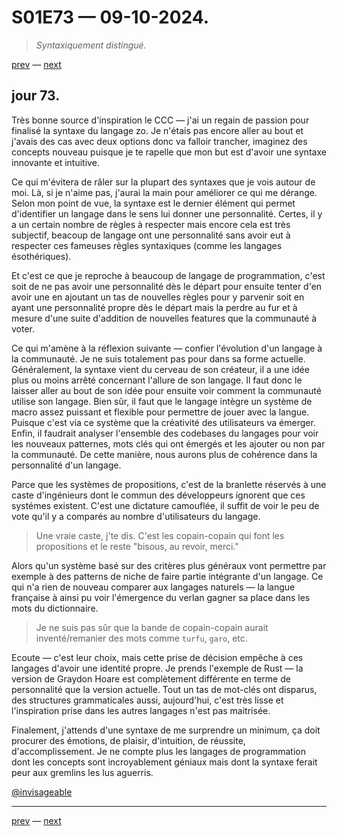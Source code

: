 # S01E73 — 09-10-2024.

> *Syntaxiquement distingué.*

[prev](S01E72-08-10-2024.md) — [next](S01E74-10-10-2024.md)   

## jour 73.

Très bonne source d'inspiration le CCC — j'ai un regain de passion pour finalisé la syntaxe du langage zo. Je n'étais pas encore aller au bout et j'avais des cas avec deux options donc va falloir trancher, imaginez des concepts nouveau puisque je te rapelle que mon but est d'avoir une syntaxe innovante et intuitive.

Ce qui m'évitera de râler sur la plupart des syntaxes que je vois autour de moi. Là, si je n'aime pas, j'aurai la main pour améliorer ce qui me dérange. Selon mon point de vue, la syntaxe est le dernier élément qui permet d'identifier un langage dans le sens lui donner une personnalité. Certes, il y a un certain nombre de règles à respecter mais encore cela est très subjectif, beacoup de langage ont une personnalité sans avoir eut à respecter ces fameuses règles syntaxiques (comme les langages ésothériques).

Et c'est ce que je reproche à beaucoup de langage de programmation, c'est soit de ne pas avoir une personnalité dès le départ pour ensuite tenter d'en avoir une en ajoutant un tas de nouvelles règles pour y parvenir soit en ayant une personnalité propre dès le départ mais la perdre au fur et à mesure d'une suite d'addition de nouvelles features que la communauté à voter.

Ce qui m'amène à la réflexion suivante — confier l'évolution d'un langage à la communauté. Je ne suis totalement pas pour dans sa forme actuelle. Généralement, la syntaxe vient du cerveau de son créateur, il a une idée plus ou moins arrêté concernant l'allure de son langage. Il faut donc le laisser aller au bout de son idée pour ensuite voir comment la communauté utilise son langage. Bien sûr, il faut que le langage intègre un système de macro assez puissant et flexible pour permettre de jouer avec la langue. Puisque c'est via ce système que la créativité des utilisateurs va émerger. Enfin, il faudrait analyser l'ensemble des codebases du langages pour voir les nouveaux patternes, mots clés qui ont émergés et les ajouter ou non par la communauté. De cette manière, nous aurons plus de cohérence dans la personnalité d'un langage.

Parce que les systèmes de propositions, c'est de la branlette réservés à une caste d'ingénieurs dont le commun des développeurs ignorent que ces systémes existent. C'est une dictature camouflée, il suffit de voir le peu de vote qu'il y a comparés au nombre d'utilisateurs du langage.

> Une vraie caste, j'te dis. C'est les copain-copain qui font les propositions et le reste "bisous, au revoir, merci."

Alors qu'un système basé sur des critères plus généraux vont permettre par exemple à des patterns de niche de faire partie intégrante d'un langage. Ce qui n'a rien de nouveau comparer aux langages naturels — la langue française à ainsi pu voir l'émergence du verlan gagner sa place dans les mots du dictionnaire.

> Je ne suis pas sûr que la bande de copain-copain aurait inventé/remanier des mots comme `turfu`, `garo`, etc.

Ecoute — c'est leur choix, mais cette prise de décision empêche à ces langages d'avoir une identité propre. Je prends l'exemple de Rust — la version de Graydon Hoare est complètement différente en terme de personnalité que la version actuelle. Tout un tas de mot-clés ont disparus, des structures grammaticales aussi, aujourd'hui, c'est très lisse et l'inspiration prise dans les autres langages n'est pas maitrisée.

Finalement, j'attends d'une syntaxe de me surprendre un minimum, ça doit procurer des émotions, de plaisir, d'intuition, de réussite, d'accomplissement. Je ne compte plus les langages de programmation dont les concepts sont incroyablement géniaux mais dont la syntaxe ferait peur aux gremlins les lus aguerris.

[@invisageable](https://twitter.com/invisageable)   

---

[prev](S01E72-08-10-2024.md) — [next](S01E74-10-10-2024.md)   
